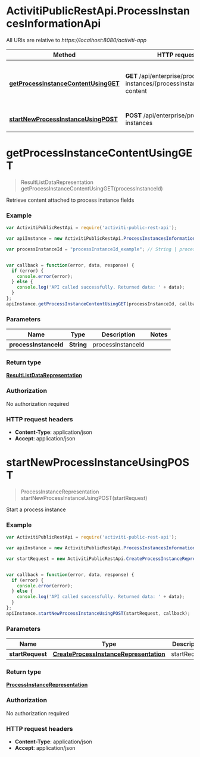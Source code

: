# ActivitiPublicRestApi.ProcessInstancesInformationApi

All URIs are relative to *https://localhost:8080/activiti-app*

Method | HTTP request | Description
------------- | ------------- | -------------
[**getProcessInstanceContentUsingGET**](ProcessInstancesInformationApi.md#getProcessInstanceContentUsingGET) | **GET** /api/enterprise/process-instances/{processInstanceId}/field-content | Retrieve content attached to process instance fields
[**startNewProcessInstanceUsingPOST**](ProcessInstancesInformationApi.md#startNewProcessInstanceUsingPOST) | **POST** /api/enterprise/process-instances | Start a process instance


<a name="getProcessInstanceContentUsingGET"></a>
# **getProcessInstanceContentUsingGET**
> ResultListDataRepresentation getProcessInstanceContentUsingGET(processInstanceId)

Retrieve content attached to process instance fields

### Example
```javascript
var ActivitiPublicRestApi = require('activiti-public-rest-api');

var apiInstance = new ActivitiPublicRestApi.ProcessInstancesInformationApi();

var processInstanceId = "processInstanceId_example"; // String | processInstanceId


var callback = function(error, data, response) {
  if (error) {
    console.error(error);
  } else {
    console.log('API called successfully. Returned data: ' + data);
  }
};
apiInstance.getProcessInstanceContentUsingGET(processInstanceId, callback);
```

### Parameters

Name | Type | Description  | Notes
------------- | ------------- | ------------- | -------------
 **processInstanceId** | **String**| processInstanceId | 

### Return type

[**ResultListDataRepresentation**](ResultListDataRepresentation.md)

### Authorization

No authorization required

### HTTP request headers

 - **Content-Type**: application/json
 - **Accept**: application/json

<a name="startNewProcessInstanceUsingPOST"></a>
# **startNewProcessInstanceUsingPOST**
> ProcessInstanceRepresentation startNewProcessInstanceUsingPOST(startRequest)

Start a process instance

### Example
```javascript
var ActivitiPublicRestApi = require('activiti-public-rest-api');

var apiInstance = new ActivitiPublicRestApi.ProcessInstancesInformationApi();

var startRequest = new ActivitiPublicRestApi.CreateProcessInstanceRepresentation(); // CreateProcessInstanceRepresentation | startRequest


var callback = function(error, data, response) {
  if (error) {
    console.error(error);
  } else {
    console.log('API called successfully. Returned data: ' + data);
  }
};
apiInstance.startNewProcessInstanceUsingPOST(startRequest, callback);
```

### Parameters

Name | Type | Description  | Notes
------------- | ------------- | ------------- | -------------
 **startRequest** | [**CreateProcessInstanceRepresentation**](CreateProcessInstanceRepresentation.md)| startRequest | 

### Return type

[**ProcessInstanceRepresentation**](ProcessInstanceRepresentation.md)

### Authorization

No authorization required

### HTTP request headers

 - **Content-Type**: application/json
 - **Accept**: application/json

